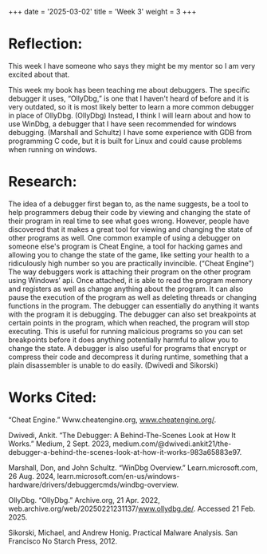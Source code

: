 +++
date = '2025-03-02'
title = 'Week 3'
weight = 3
+++

# Reflection:

This week I have someone who says they might be my mentor so I am very excited about that.

This week my book has been teaching me about debuggers. The specific debugger it uses, “OllyDbg,” is one that I haven't heard of before and it is very outdated, so it is most likely better to learn a more common debugger in place of OllyDbg. (OllyDbg) Instead, I think I will learn about and how to use WinDbg, a debugger that I have seen recommended for windows debugging. (Marshall and Schultz) I have some experience with GDB from programming C code, but it is built for Linux and could cause problems when running on windows.

# Research:

The idea of a debugger first began to, as the name suggests, be a tool to help programmers debug their code by viewing and changing the state of their program in real time to see what goes wrong. However, people have discovered that it makes a great tool for viewing and changing the state of other programs as well. One common example of using a debugger on someone else's program is Cheat Engine, a tool for hacking games and allowing you to change the state of the game, like setting your health to a ridiculously high number so you are practically invincible. (“Cheat Engine”) The way debuggers work is attaching their program on the other program using Windows’ api. Once attached, it is able to read the program memory and registers as well as change anything about the program. It can also pause the execution of the program as well as deleting threads or changing functions in the program. The debugger can essentially do anything it wants with the program it is debugging. The debugger can also set breakpoints at certain points in the program, which when reached, the program will stop executing. This is useful for running malicious programs so you can set breakpoints before it does anything potentially harmful to allow you to change the state. A debugger is also useful for programs that encrypt or compress their code and decompress it during runtime, something that a plain disassembler is unable to do easily. (Dwivedi and Sikorski)

# Works Cited:

“Cheat Engine.” Www.cheatengine.org, www.cheatengine.org/.

Dwivedi, Ankit. “The Debugger: A Behind-The-Scenes Look at How It Works.” Medium, 2 Sept. 2023, medium.com/@dwivedi.ankit21/the-debugger-a-behind-the-scenes-look-at-how-it-works-983a65883e97.

Marshall, Don, and John Schultz. “WinDbg Overview.” Learn.microsoft.com, 26 Aug. 2024, learn.microsoft.com/en-us/windows-hardware/drivers/debuggercmds/windbg-overview.

OllyDbg. “OllyDbg.” Archive.org, 21 Apr. 2022, web.archive.org/web/20250221231137/www.ollydbg.de/. Accessed 21 Feb. 2025.

Sikorski, Michael, and Andrew Honig. Practical Malware Analysis. San Francisco No Starch Press, 2012.